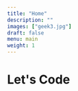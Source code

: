 ```yaml
---
title: "Home"
description: ""
images: ["geek3.jpg"]
draft: false
menu: main
weight: 1
---
```


# Let's Code
## 
